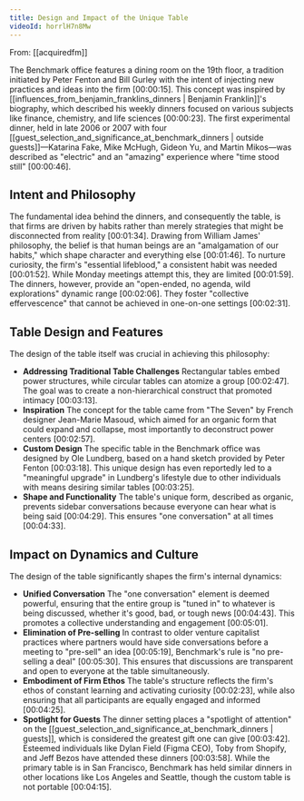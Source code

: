 ```yaml
---
title: Design and Impact of the Unique Table
videoId: horrlH7n8Mw
---
```


From: [[acquiredfm]] <br/> 

The Benchmark office features a dining room on the 19th floor, a tradition initiated by Peter Fenton and Bill Gurley with the intent of injecting new practices and ideas into the firm <a class="yt-timestamp" data-t="00:00:15">[00:00:15]</a>. This concept was inspired by [[influences_from_benjamin_franklins_dinners | Benjamin Franklin]]'s biography, which described his weekly dinners focused on various subjects like finance, chemistry, and life sciences <a class="yt-timestamp" data-t="00:00:23">[00:00:23]</a>. The first experimental dinner, held in late 2006 or 2007 with four [[guest_selection_and_significance_at_benchmark_dinners | outside guests]]—Katarina Fake, Mike McHugh, Gideon Yu, and Martin Mikos—was described as "electric" and an "amazing" experience where "time stood still" <a class="yt-timestamp" data-t="00:00:46">[00:00:46]</a>.

## Intent and Philosophy

The fundamental idea behind the dinners, and consequently the table, is that firms are driven by habits rather than merely strategies that might be disconnected from reality <a class="yt-timestamp" data-t="00:01:34">[00:01:34]</a>. Drawing from William James' philosophy, the belief is that human beings are an "amalgamation of our habits," which shape character and everything else <a class="yt-timestamp" data-t="00:01:46">[00:01:46]</a>. To nurture curiosity, the firm's "essential lifeblood," a consistent habit was needed <a class="yt-timestamp" data-t="00:01:52">[00:01:52]</a>. While Monday meetings attempt this, they are limited <a class="yt-timestamp" data-t="00:01:59">[00:01:59]</a>. The dinners, however, provide an "open-ended, no agenda, wild explorations" dynamic range <a class="yt-timestamp" data-t="00:02:06">[00:02:06]</a>. They foster "collective effervescence" that cannot be achieved in one-on-one settings <a class="yt-timestamp" data-t="00:02:31">[00:02:31]</a>.

## Table Design and Features

The design of the table itself was crucial in achieving this philosophy:
*   **Addressing Traditional Table Challenges** Rectangular tables embed power structures, while circular tables can atomize a group <a class="yt-timestamp" data-t="00:02:47">[00:02:47]</a>. The goal was to create a non-hierarchical construct that promoted intimacy <a class="yt-timestamp" data-t="00:03:13">[00:03:13]</a>.
*   **Inspiration** The concept for the table came from "The Seven" by French designer Jean-Marie Masoud, which aimed for an organic form that could expand and collapse, most importantly to deconstruct power centers <a class="yt-timestamp" data-t="00:02:57">[00:02:57]</a>.
*   **Custom Design** The specific table in the Benchmark office was designed by Ole Lundberg, based on a hand sketch provided by Peter Fenton <a class="yt-timestamp" data-t="00:03:18">[00:03:18]</a>. This unique design has even reportedly led to a "meaningful upgrade" in Lundberg's lifestyle due to other individuals with means desiring similar tables <a class="yt-timestamp" data-t="00:03:25">[00:03:25]</a>.
*   **Shape and Functionality** The table's unique form, described as organic, prevents sidebar conversations because everyone can hear what is being said <a class="yt-timestamp" data-t="00:04:29">[00:04:29]</a>. This ensures "one conversation" at all times <a class="yt-timestamp" data-t="00:04:33">[00:04:33]</a>.

## Impact on Dynamics and Culture

The design of the table significantly shapes the firm's internal dynamics:
*   **Unified Conversation** The "one conversation" element is deemed powerful, ensuring that the entire group is "tuned in" to whatever is being discussed, whether it's good, bad, or tough news <a class="yt-timestamp" data-t="00:04:43">[00:04:43]</a>. This promotes a collective understanding and engagement <a class="yt-timestamp" data-t="00:05:01">[00:05:01]</a>.
*   **Elimination of Pre-selling** In contrast to older venture capitalist practices where partners would have side conversations before a meeting to "pre-sell" an idea <a class="yt-timestamp" data-t="00:05:19">[00:05:19]</a>, Benchmark's rule is "no pre-selling a deal" <a class="yt-timestamp" data-t="00:05:30">[00:05:30]</a>. This ensures that discussions are transparent and open to everyone at the table simultaneously.
*   **Embodiment of Firm Ethos** The table's structure reflects the firm's ethos of constant learning and activating curiosity <a class="yt-timestamp" data-t="00:02:23">[00:02:23]</a>, while also ensuring that all participants are equally engaged and informed <a class="yt-timestamp" data-t="00:04:25">[00:04:25]</a>.
*   **Spotlight for Guests** The dinner setting places a "spotlight of attention" on the [[guest_selection_and_significance_at_benchmark_dinners | guests]], which is considered the greatest gift one can give <a class="yt-timestamp" data-t="00:03:42">[00:03:42]</a>. Esteemed individuals like Dylan Field (Figma CEO), Toby from Shopify, and Jeff Bezos have attended these dinners <a class="yt-timestamp" data-t="00:03:58">[00:03:58]</a>. While the primary table is in San Francisco, Benchmark has held similar dinners in other locations like Los Angeles and Seattle, though the custom table is not portable <a class="yt-timestamp" data-t="00:04:15">[00:04:15]</a>.